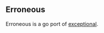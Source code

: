 ## Erroneous

Erroneous is a go port of [exceptional](https://github.com/NickCraver/StackExchange.Exceptional).